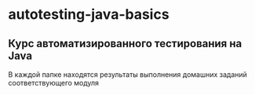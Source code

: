# autotesting-java-basics
## Курс автоматизированного тестирования на Java
В каждой папке находятся результаты выполнения домашних заданий соответствующего модуля
